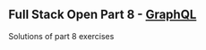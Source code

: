 ## Full Stack Open Part 8 - [GraphQL](https://fullstackopen.com/en/part8)

Solutions of part 8 exercises
